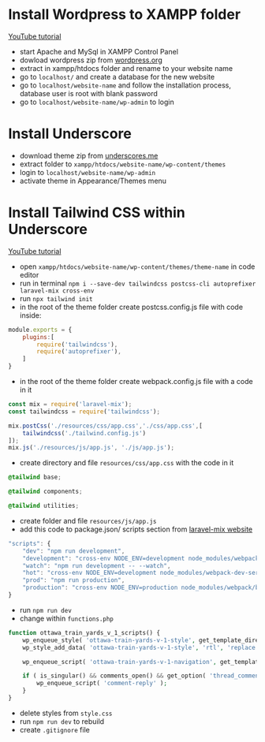 # Install Wordpress to XAMPP folder
[YouTube tutorial](https://www.youtube.com/watch?time_continue=604&v=CTNFZRdDotM&feature=emb_title)
- start Apache and MySql in XAMPP Control Panel
- dowload wordpress zip from [wordpress.org](https://wordpress.org/download/)
- extract in xampp/htdocs folder and rename to your website name
- go to ```localhost/``` and create a database for the new website
- go to ```localhost/website-name``` and follow the installation process, database user is root with blank password
- go to ```localhost/website-name/wp-admin``` to login

# Install Underscore
- download theme zip from [underscores.me](https://underscores.me/)
- extract folder to ```xampp/htdocs/website-name/wp-content/themes```
- login to ```localhost/website-name/wp-admin```
- activate theme in Appearance/Themes menu

# Install Tailwind CSS within Underscore
[YouTube tutorial](https://www.youtube.com/watch?v=TWzp_gDh5EU&t=723s)
- open ```xampp/htdocs/website-name/wp-content/themes/theme-name``` in code editor
- run in terminal ```npm i --save-dev tailwindcss postcss-cli autoprefixer laravel-mix cross-env  ```
- run ```npx tailwind init```
- in the root of the theme folder create postcss.config.js file
with code inside:
``` js
module.exports = {
	plugins:[
        require('tailwindcss'),
        require('autoprefixer'),
    ]
}
```
- in the root of the theme folder create webpack.config.js file with a code in it
``` js
const mix = require('laravel-mix');
const tailwindcss = require('tailwindcss');

mix.postCss('./resources/css/app.css','./css/app.css',[
    tailwindcss('./tailwind.config.js')
]);
mix.js('./resources/js/app.js', './js/app.js');

```
- create directory and file ```resources/css/app.css``` with the code in it
``` css
@tailwind base;

@tailwind components;

@tailwind utilities;
```
- create folder and file ```resources/js/app.js```
- add this code to package.json/ scripts section from [laravel-mix website](https://laravel-mix.com/docs/5.0/installation) 
```js
"scripts": {
    "dev": "npm run development",
    "development": "cross-env NODE_ENV=development node_modules/webpack/bin/webpack.js --progress --hide-modules --config=node_modules/laravel-mix/setup/webpack.config.js",
    "watch": "npm run development -- --watch",
    "hot": "cross-env NODE_ENV=development node_modules/webpack-dev-server/bin/webpack-dev-server.js --inline --hot --config=node_modules/laravel-mix/setup/webpack.config.js",
    "prod": "npm run production",
    "production": "cross-env NODE_ENV=production node_modules/webpack/bin/webpack.js --no-progress --hide-modules --config=node_modules/laravel-mix/setup/webpack.config.js"
}
```
- run ``` npm run dev ``` 
- change within ```functions.php```
``` php
function ottawa_train_yards_v_1_scripts() {
	wp_enqueue_style( 'ottawa-train-yards-v-1-style', get_template_directory_uri() . 'css/app.css' );
	wp_style_add_data( 'ottawa-train-yards-v-1-style', 'rtl', 'replace' );

	wp_enqueue_script( 'ottawa-train-yards-v-1-navigation', get_template_directory_uri() . '/js/navigation.js', array(), _S_VERSION, true );

	if ( is_singular() && comments_open() && get_option( 'thread_comments' ) ) {
		wp_enqueue_script( 'comment-reply' );
	}
}
```
- delete styles from ```style.css```
- run ```npm run dev``` to rebuild
- create ```.gitignore``` file
